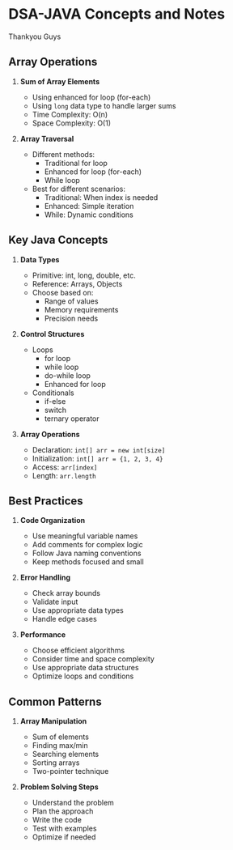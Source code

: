 # DSA-JAVA Concepts and Notes
Thankyou Guys
## Array Operations
1. **Sum of Array Elements**
   - Using enhanced for loop (for-each)
   - Using `long` data type to handle larger sums
   - Time Complexity: O(n)
   - Space Complexity: O(1)

2. **Array Traversal**
   - Different methods:
     - Traditional for loop
     - Enhanced for loop (for-each)
     - While loop
   - Best for different scenarios:
     - Traditional: When index is needed
     - Enhanced: Simple iteration
     - While: Dynamic conditions

## Key Java Concepts
1. **Data Types**
   - Primitive: int, long, double, etc.
   - Reference: Arrays, Objects
   - Choose based on:
     - Range of values
     - Memory requirements
     - Precision needs

2. **Control Structures**
   - Loops
     - for loop
     - while loop
     - do-while loop
     - Enhanced for loop
   - Conditionals
     - if-else
     - switch
     - ternary operator

3. **Array Operations**
   - Declaration: `int[] arr = new int[size]`
   - Initialization: `int[] arr = {1, 2, 3, 4}`
   - Access: `arr[index]`
   - Length: `arr.length`

## Best Practices
1. **Code Organization**
   - Use meaningful variable names
   - Add comments for complex logic
   - Follow Java naming conventions
   - Keep methods focused and small

2. **Error Handling**
   - Check array bounds
   - Validate input
   - Use appropriate data types
   - Handle edge cases

3. **Performance**
   - Choose efficient algorithms
   - Consider time and space complexity
   - Use appropriate data structures
   - Optimize loops and conditions

## Common Patterns
1. **Array Manipulation**
   - Sum of elements
   - Finding max/min
   - Searching elements
   - Sorting arrays
   - Two-pointer technique

2. **Problem Solving Steps**
   - Understand the problem
   - Plan the approach
   - Write the code
   - Test with examples
   - Optimize if needed







